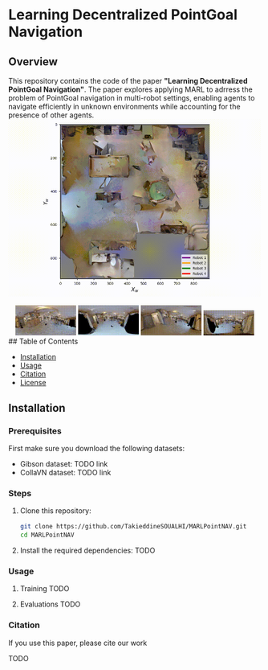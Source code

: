 
# Learning Decentralized PointGoal Navigation

## Overview

This repository contains the code of the paper **"Learning Decentralized PointGoal Navigation"**. The paper explores applying MARL to adrress the problem of PointGoal navigation in multi-robot settings, enabling agents to navigate efficiently in unknown environments while accounting for the presence of other agents.
![](https://github.com/TakieddineSOUALHI/MARLPointNAV/blob/main/video.gif)

<div align="center">
  <img src="https://github.com/TakieddineSOUALHI/MARLPointNAV/blob/main/0.gif" alt="Subfigure 1" width="24%">
  <img src="https://github.com/TakieddineSOUALHI/MARLPointNAV/blob/main/1.gif" alt="Subfigure 2" width="24%">
  <img src="https://github.com/TakieddineSOUALHI/MARLPointNAV/blob/main/2.gif" alt="Subfigure 3" width="24%">
  <img src="https://github.com/TakieddineSOUALHI/MARLPointNAV/blob/main/3.gif" alt="Subfigure 4" width="20%" style=border: 2px solid black; margin: 5px;">
</div>
## Table of Contents

- [Installation](#installation)
- [Usage](#usage)
- [Citation](#citation)
- [License](#license)

## Installation

### Prerequisites

First make sure you download the following datasets: 
- Gibson dataset: TODO link
- CollaVN dataset: TODO link
### Steps

1. Clone this repository:
   ```bash
   git clone https://github.com/TakieddineSOUALHI/MARLPointNAV.git
   cd MARLPointNAV

2. Install the required dependencies:
TODO 
### Usage 
 1. Training 
TODO

 2. Evaluations
TODO 

 ### Citation 
If you use this paper, please cite our work  

TODO 



